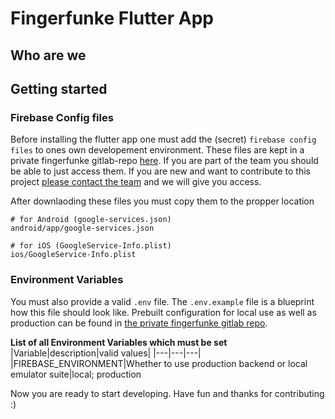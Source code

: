 # Fingerfunke Flutter App

## Who are we

## Getting started

### Firebase Config files

Before installing the flutter app one must add the (secret) `firebase config files` to ones own developement environment. These files are kept in a private fingerfunke gitlab-repo [here](https://gitlab.com/fingerfunke/config-files). If you are part of the team you should be able to just access them. If you are new and want to contribute to this project [please contact the team](mailto:info@fingerfunke.app) and we will give you access.

After downlaoding these files you must copy them to the propper location

```
# for Android (google-services.json)
android/app/google-services.json

# for iOS (GoogleService-Info.plist)
ios/GoogleService-Info.plist
```

### Environment Variables

You must also provide a valid `.env` file. The `.env.example` file is a blueprint how this file should look like. Prebuilt configuration for local use as well as production can be found in [the private fingerfunke gitlab repo](https://gitlab.com/fingerfunke/config-files).

**List of all Environment Variables which must be set**
|Variable|description|valid values|
|---|---|---|
|FIREBASE_ENVIRONMENT|Whether to use production backend or local emulator suite|local; production

Now you are ready to start developing. Have fun and thanks for contributing :)
